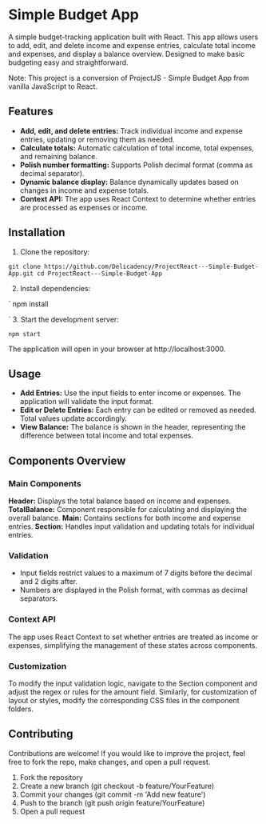 # Simple Budget App
A simple budget-tracking application built with React. This app allows users to add, edit, and delete income and expense entries, calculate total income and expenses, and display a balance overview. Designed to make basic budgeting easy and straightforward.

Note: This project is a conversion of ProjectJS - Simple Budget App from vanilla JavaScript to React.

## Features
- **Add, edit, and delete entries:** Track individual income and expense entries, updating or removing them as needed.
- **Calculate totals:** Automatic calculation of total income, total expenses, and remaining balance.
- **Polish number formatting:** Supports Polish decimal format (comma as decimal separator).
- **Dynamic balance display:** Balance dynamically updates based on changes in income and expense totals.
- **Context API:** The app uses React Context to determine whether entries are processed as expenses or income.

## Installation
1. Clone the repository:

`
git clone https://github.com/Delicadency/ProjectReact---Simple-Budget-App.git
cd ProjectReact---Simple-Budget-App
`

2. Install dependencies:

`
npm install

`
3. Start the development server:

`
npm start
`

The application will open in your browser at http://localhost:3000.

## Usage
- **Add Entries:** Use the input fields to enter income or expenses. The application will validate the input format.
- **Edit or Delete Entries:** Each entry can be edited or removed as needed. Total values update accordingly.
- **View Balance:** The balance is shown in the header, representing the difference between total income and total expenses.

## Components Overview
### Main Components
**Header:** Displays the total balance based on income and expenses.
**TotalBalance:** Component responsible for calculating and displaying the overall balance.
**Main:** Contains sections for both income and expense entries.
**Section:** Handles input validation and updating totals for individual entries.
### Validation
- Input fields restrict values to a maximum of 7 digits before the decimal and 2 digits after.
- Numbers are displayed in the Polish format, with commas as decimal separators.
### Context API
The app uses React Context to set whether entries are treated as income or expenses, simplifying the management of these states across components.
### Customization
To modify the input validation logic, navigate to the Section component and adjust the regex or rules for the amount field. Similarly, for customization of layout or styles, modify the corresponding CSS files in the component folders.

## Contributing
Contributions are welcome! If you would like to improve the project, feel free to fork the repo, make changes, and open a pull request.

1. Fork the repository
2. Create a new branch (git checkout -b feature/YourFeature)
3. Commit your changes (git commit -m 'Add new feature')
4. Push to the branch (git push origin feature/YourFeature)
5. Open a pull request